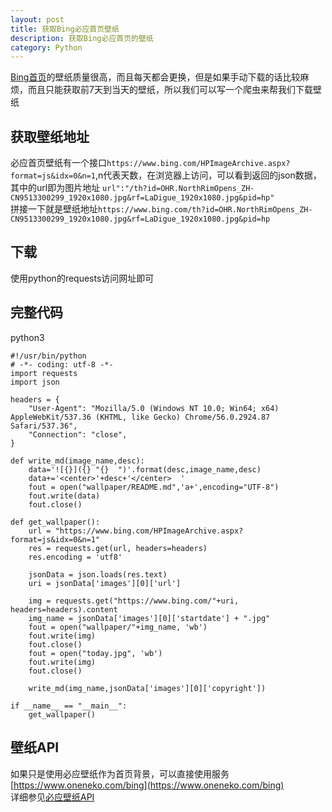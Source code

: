 ```yaml
---
layout: post
title: 获取Bing必应首页壁纸
description: 获取Bing必应首页的壁纸
category: Python
---
```

[Bing首页](https://www.bing.com)的壁纸质量很高，而且每天都会更换，但是如果手动下载的话比较麻烦，而且只能获取前7天到当天的壁纸，所以我们可以写一个爬虫来帮我们下载壁纸  <!-- more -->
## 获取壁纸地址  
必应首页壁纸有一个接口`https://www.bing.com/HPImageArchive.aspx?format=js&idx=0&n=1`,n代表天数，在浏览器上访问，可以看到返回的json数据，其中的url即为图片地址
`url":"/th?id=OHR.NorthRimOpens_ZH-CN9513300299_1920x1080.jpg&rf=LaDigue_1920x1080.jpg&pid=hp"`  
拼接一下就是壁纸地址`https://www.bing.com/th?id=OHR.NorthRimOpens_ZH-CN9513300299_1920x1080.jpg&rf=LaDigue_1920x1080.jpg&pid=hp`  
## 下载  
使用python的requests访问网址即可  
## 完整代码  
python3
```
#!/usr/bin/python
# -*- coding: utf-8 -*-
import requests
import json

headers = {
    "User-Agent": "Mozilla/5.0 (Windows NT 10.0; Win64; x64) AppleWebKit/537.36 (KHTML, like Gecko) Chrome/56.0.2924.87 Safari/537.36",
    "Connection": "close",
}

def write_md(image_name,desc):
    data='![{}]({} "{}  ")'.format(desc,image_name,desc)
    data+='<center>'+desc+'</center>  '
    fout = open("wallpaper/README.md",'a+',encoding="UTF-8")
    fout.write(data)
    fout.close()

def get_wallpaper():
    url = "https://www.bing.com/HPImageArchive.aspx?format=js&idx=0&n=1"
    res = requests.get(url, headers=headers)
    res.encoding = 'utf8'

    jsonData = json.loads(res.text)
    uri = jsonData['images'][0]['url']

    img = requests.get("https://www.bing.com/"+uri, headers=headers).content
    img_name = jsonData['images'][0]['startdate'] + ".jpg"
    fout = open("wallpaper/"+img_name, 'wb')
    fout.write(img)
    fout.close()
    fout = open("today.jpg", 'wb')
    fout.write(img)
    fout.close()

    write_md(img_name,jsonData['images'][0]['copyright'])

if __name__ == "__main__":
    get_wallpaper()

```  
## 壁纸API
如果只是使用必应壁纸作为首页背景，可以直接使用服务[https://www.oneneko.com/bing](https://www.oneneko.com/bing)  
详细参见[必应壁纸API](/bing-api.html)